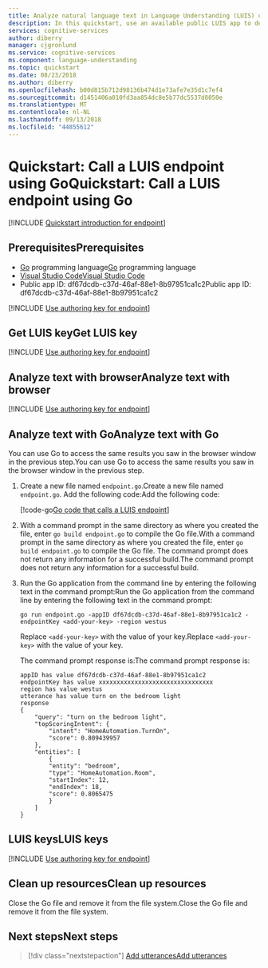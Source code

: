 ```yaml
---
title: Analyze natural language text in Language Understanding (LUIS) using GO - Azure Cognitive Services | Microsoft Docs
description: In this quickstart, use an available public LUIS app to determine a user's intention from conversational text. Using GO, send the user's intention as text to the public app's HTTP prediction endpoint. At the endpoint, LUIS applies the public app's model to analyze the natural language text for meaning, determining overall intent and extracting data relevant to the app's subject domain.
services: cognitive-services
author: diberry
manager: cjgronlund
ms.service: cognitive-services
ms.component: language-understanding
ms.topic: quickstart
ms.date: 08/23/2018
ms.author: diberry
ms.openlocfilehash: b00d815b712d98136b474d1e73afe7e35d1c7ef4
ms.sourcegitcommit: d1451406a010fd3aa854dc8e5b77dc5537d8050e
ms.translationtype: MT
ms.contentlocale: nl-NL
ms.lasthandoff: 09/13/2018
ms.locfileid: "44855612"
---
```

# <a name="quickstart-call-a-luis-endpoint-using-go"></a><span data-ttu-id="e2b4f-105">Quickstart: Call a LUIS endpoint using Go</span><span class="sxs-lookup"><span data-stu-id="e2b4f-105">Quickstart: Call a LUIS endpoint using Go</span></span>

[!INCLUDE [Quickstart introduction for endpoint](../../../includes/cognitive-services-luis-qs-endpoint-intro-para.md)]

## <a name="prerequisites"></a><span data-ttu-id="e2b4f-106">Prerequisites</span><span class="sxs-lookup"><span data-stu-id="e2b4f-106">Prerequisites</span></span>

* <span data-ttu-id="e2b4f-107">[Go](https://golang.org/) programming language</span><span class="sxs-lookup"><span data-stu-id="e2b4f-107">[Go](https://golang.org/) programming language</span></span>  
* [<span data-ttu-id="e2b4f-108">Visual Studio Code</span><span class="sxs-lookup"><span data-stu-id="e2b4f-108">Visual Studio Code</span></span>](https://code.visualstudio.com/)
* <span data-ttu-id="e2b4f-109">Public app ID: df67dcdb-c37d-46af-88e1-8b97951ca1c2</span><span class="sxs-lookup"><span data-stu-id="e2b4f-109">Public app ID: df67dcdb-c37d-46af-88e1-8b97951ca1c2</span></span>

[!INCLUDE [Use authoring key for endpoint](../../../includes/cognitive-services-luis-qs-endpoint-luis-repo-note.md)]

## <a name="get-luis-key"></a><span data-ttu-id="e2b4f-110">Get LUIS key</span><span class="sxs-lookup"><span data-stu-id="e2b4f-110">Get LUIS key</span></span>

[!INCLUDE [Use authoring key for endpoint](../../../includes/cognitive-services-luis-qs-endpoint-get-key-para.md)]

## <a name="analyze-text-with-browser"></a><span data-ttu-id="e2b4f-111">Analyze text with browser</span><span class="sxs-lookup"><span data-stu-id="e2b4f-111">Analyze text with browser</span></span>

[!INCLUDE [Use authoring key for endpoint](../../../includes/cognitive-services-luis-qs-endpoint-browser-para.md)]

## <a name="analyze-text-with-go"></a><span data-ttu-id="e2b4f-112">Analyze text with Go</span><span class="sxs-lookup"><span data-stu-id="e2b4f-112">Analyze text with Go</span></span>

<span data-ttu-id="e2b4f-113">You can use Go to access the same results you saw in the browser window in the previous step.</span><span class="sxs-lookup"><span data-stu-id="e2b4f-113">You can use Go to access the same results you saw in the browser window in the previous step.</span></span> 

1. <span data-ttu-id="e2b4f-114">Create a new file named `endpoint.go`.</span><span class="sxs-lookup"><span data-stu-id="e2b4f-114">Create a new file named `endpoint.go`.</span></span> <span data-ttu-id="e2b4f-115">Add the following code:</span><span class="sxs-lookup"><span data-stu-id="e2b4f-115">Add the following code:</span></span>
    
   [!code-go[Go code that calls a LUIS endpoint](~/samples-luis/documentation-samples/quickstarts/analyze-text/go/endpoint.go?range=36-98)]

2. <span data-ttu-id="e2b4f-116">With a command prompt in the same directory as where you created the file, enter `go build endpoint.go` to compile the Go file.</span><span class="sxs-lookup"><span data-stu-id="e2b4f-116">With a command prompt in the same directory as where you created the file, enter `go build endpoint.go` to compile the Go file.</span></span> <span data-ttu-id="e2b4f-117">The command prompt does not return any information for a successful build.</span><span class="sxs-lookup"><span data-stu-id="e2b4f-117">The command prompt does not return any information for a successful build.</span></span>

3. <span data-ttu-id="e2b4f-118">Run the Go application from the command line by entering the following text in the command prompt:</span><span class="sxs-lookup"><span data-stu-id="e2b4f-118">Run the Go application from the command line by entering the following text in the command prompt:</span></span> 

    ```CMD
    go run endpoint.go -appID df67dcdb-c37d-46af-88e1-8b97951ca1c2 -endpointKey <add-your-key> -region westus
    ```
    
    <span data-ttu-id="e2b4f-119">Replace `<add-your-key>` with the value of your key.</span><span class="sxs-lookup"><span data-stu-id="e2b4f-119">Replace `<add-your-key>` with the value of your key.</span></span>  
    
    <span data-ttu-id="e2b4f-120">The command prompt response is:</span><span class="sxs-lookup"><span data-stu-id="e2b4f-120">The command prompt response is:</span></span> 
    
    ```CMD
    appID has value df67dcdb-c37d-46af-88e1-8b97951ca1c2
    endpointKey has value xxxxxxxxxxxxxxxxxxxxxxxxxxxxxxxx
    region has value westus
    utterance has value turn on the bedroom light
    response
    {
        "query": "turn on the bedroom light",
        "topScoringIntent": {
            "intent": "HomeAutomation.TurnOn",
            "score": 0.809439957
        },
        "entities": [
            {
            "entity": "bedroom",
            "type": "HomeAutomation.Room",
            "startIndex": 12,
            "endIndex": 18,
            "score": 0.8065475
            }
        ]
    }
    ```
    
## <a name="luis-keys"></a><span data-ttu-id="e2b4f-121">LUIS keys</span><span class="sxs-lookup"><span data-stu-id="e2b4f-121">LUIS keys</span></span>

[!INCLUDE [Use authoring key for endpoint](../../../includes/cognitive-services-luis-qs-endpoint-key-usage-para.md)]

## <a name="clean-up-resources"></a><span data-ttu-id="e2b4f-122">Clean up resources</span><span class="sxs-lookup"><span data-stu-id="e2b4f-122">Clean up resources</span></span>
<span data-ttu-id="e2b4f-123">Close the Go file and remove it from the file system.</span><span class="sxs-lookup"><span data-stu-id="e2b4f-123">Close the Go file and remove it from the file system.</span></span> 

## <a name="next-steps"></a><span data-ttu-id="e2b4f-124">Next steps</span><span class="sxs-lookup"><span data-stu-id="e2b4f-124">Next steps</span></span>
> [!div class="nextstepaction"]
> [<span data-ttu-id="e2b4f-125">Add utterances</span><span class="sxs-lookup"><span data-stu-id="e2b4f-125">Add utterances</span></span>](luis-get-started-go-add-utterance.md)